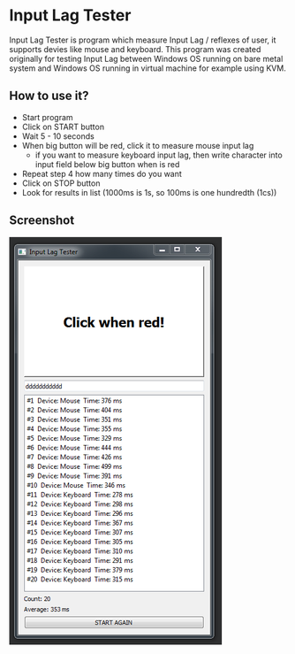 # Input Lag Tester

Input Lag Tester is program which measure Input Lag / reflexes of user, it supports devies like mouse and keyboard.
This program was created originally for testing Input Lag between Windows OS running on bare metal system and Windows OS running in virtual machine for example using KVM.

## How to use it?

  - Start program
  - Click on START button
  - Wait 5 - 10 seconds
  - When big button will be red, click it to measure mouse input lag
    - if you want to measure keyboard input lag, then write character into input field below big button when is red
  - Repeat step 4 how many times do you want
  - Click on STOP button
  - Look for results in list (1000ms is 1s, so 100ms is one hundredth (1cs))

## Screenshot

![Screenshot of Input Lag Tester](https://raw.githubusercontent.com/t0msk/InputLagTester/master/screenshot.png)